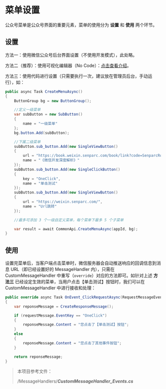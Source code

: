 # 菜单设置

公众号菜单是公众号界面的重要元素，菜单的使用分为 **设置** 和 **使用** 两个环节。

## 设置

方法一：使用微信公众号后台界面设置（不使用开发模式），此处略。

方法二（推荐）：使用可视化编辑器（No Code）：[点击查看介绍](https://sdk.weixin.senparc.com/Menu)。

方法三：使用代码进行设置（只需要执行一次，建议放在管理员后台，手动运行），如：

```cs
public async Task CreateMenuAsync()
{
    ButtonGroup bg = new ButtonGroup();

    //定义一级菜单
    var subButton = new SubButton()
    {
        name = "一级菜单"
    };
    bg.button.Add(subButton);

    //下属二级菜单
    subButton.sub_button.Add(new SingleViewButton()
    {
        url = "https://book.weixin.senparc.com/book/link?code=SenparcRobotMenu",
        name = "《微信开发深度解析》"
    });
    subButton.sub_button.Add(new SingleClickButton()
    {
        key = "OneClick",
        name = "单击测试"
    });
    subButton.sub_button.Add(new SingleViewButton()
    {
        url = "https://weixin.senparc.com/",
        name = "Url跳转"
    });

    //最多可添加 3 个一级自定义菜单，每个菜单下最多 5 个子菜单

    var result = await CommonApi.CreateMenuAsync(appId, bg);
}
```

## 使用

设置完菜单后，当客户端点击菜单时，微信服务器会自动推送响应的回调信息到消息 URL（即已经设置好的 MessageHandler 内），只需在 CustomMessageHandler 中重写（`override`）对应的方法即可。如针对上述 **方法三** 已经设定生效的菜单，当用户点击【单击测试】按钮时，我们可以在 CustomMessageHandler 中进行接收和处理：

```cs
public override async Task OnEvent_ClickRequestAsync(RequestMessageEvent_Click requestMessage)
{
    var reponseMessage = CreateResponseMessage();

    if (requestMessage.EventKey == "OneClick")
    {
        reponseMessage.Content = "您点击了【单击测试】按钮";
    }
    else
    {
        reponseMessage.Content = "您点击了其他事件按钮";
    }

    return reponseMessage;
}
```

> 本项目参考文件：
>
> /MessageHandlers/**_CustomMessageHandler_Events.cs_**
